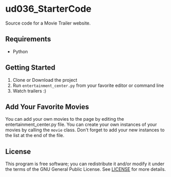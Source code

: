 # ud036_StarterCode
Source code for a Movie Trailer website.

## Requirements

* Python

## Getting Started

1. Clone or Download the project
1. Run `entertainment_center.py` from your favorite editor or command line
1. Watch trailers :)

## Add Your Favorite Movies

You can add your own movies to the page by editing the entertainment_center.py file. You can create your own instances of your movies by calling the `movie` class. Don't forget to add your new instances to the list at the end of the file.

## License

This program is free software; you can redistribute it and/or modify it under the terms of the GNU General Public License. See [LICENSE](https://github.com/bartobri/no-more-secrets/blob/master/LICENSE) for more details. 